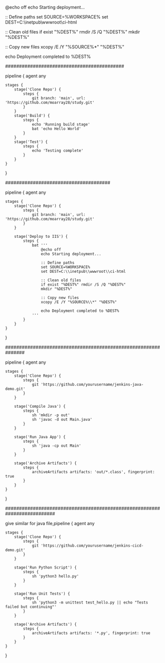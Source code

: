 @echo off
echo Starting deployment...

:: Define paths
set SOURCE=%WORKSPACE%
set DEST=C:\inetpub\wwwroot\ci-html

:: Clean old files
if exist "%DEST%" rmdir /S /Q "%DEST%"
mkdir "%DEST%"

:: Copy new files
xcopy /E /Y "%SOURCE%\*" "%DEST%\"

echo Deployment completed to %DEST%









###########################################





 pipeline {
    agent any

    stages {
        stage('Clone Repo') {
            steps {
                git branch: 'main', url: 'https://github.com/moarray28/study.git'
            }
        }
        stage('Build') {
            steps {
                echo 'Running build stage'
                bat 'echo Hello World'
            }
        }
        stage('Test') {
            steps {
                echo 'Testing complete'
            }
        }
    }
}



######################################




pipeline {
    agent any

    stages {
        stage('Clone Repo') {
            steps {
                git branch: 'main', url: 'https://github.com/moarray28/study.git'
            }
        }

        stage('Deploy to IIS') {
            steps {
                bat '''
                    @echo off
                    echo Starting deployment...

                    :: Define paths
                    set SOURCE=%WORKSPACE%
                    set DEST=C:\\inetpub\\wwwroot\\ci-html

                    :: Clean old files
                    if exist "%DEST%" rmdir /S /Q "%DEST%"
                    mkdir "%DEST%"

                    :: Copy new files
                    xcopy /E /Y "%SOURCE%\\*" "%DEST%"

                    echo Deployment completed to %DEST%
                '''
            }
        }
    }
}


###############################################################



pipeline {
    agent any

    stages {
        stage('Clone Repo') {
            steps {
                git 'https://github.com/yourusername/jenkins-java-demo.git'
            }
        }

        stage('Compile Java') {
            steps {
                sh 'mkdir -p out'
                sh 'javac -d out Main.java'
            }
        }

        stage('Run Java App') {
            steps {
                sh 'java -cp out Main'
            }
        }

        stage('Archive Artifacts') {
            steps {
                archiveArtifacts artifacts: 'out/*.class', fingerprint: true
            }
        }
    }
}


##########################################################################


give similar for java file,pipeline {
    agent any

    stages {
        stage('Clone Repo') {
            steps {
                git 'https://github.com/yourusername/jenkins-cicd-demo.git'
            }
        }

        stage('Run Python Script') {
            steps {
                sh 'python3 hello.py'
            }
        }

        stage('Run Unit Tests') {
            steps {
                sh 'python3 -m unittest test_hello.py || echo "Tests failed but continuing"'
            }
        }

        stage('Archive Artifacts') {
            steps {
                archiveArtifacts artifacts: '*.py', fingerprint: true
            }
        }
    }
}
